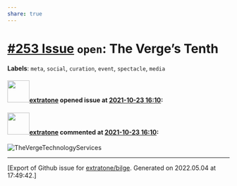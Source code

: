 ```yaml
---
share: true
---
```

# [\#253 Issue](https://github.com/extratone/bilge/issues/253) `open`: The Verge’s Tenth
**Labels**: `meta`, `social`, `curation`, `event`, `spectacle`, `media`


#### <img src="https://avatars.githubusercontent.com/u/43663476?u=5047287ff0b8c3ce7f7e5858d204c9b3e57d8e44&v=4" width="50">[extratone](https://github.com/extratone) opened issue at [2021-10-23 16:10](https://github.com/extratone/bilge/issues/253):



#### <img src="https://avatars.githubusercontent.com/u/43663476?u=5047287ff0b8c3ce7f7e5858d204c9b3e57d8e44&v=4" width="50">[extratone](https://github.com/extratone) commented at [2021-10-23 16:10](https://github.com/extratone/bilge/issues/253#issuecomment-956367025):

![TheVergeTechnologyServices](https://user-images.githubusercontent.com/43663476/139703226-b9fccddf-49dd-4217-ada4-8919195dfa20.png)


-------------------------------------------------------------------------------



[Export of Github issue for [extratone/bilge](https://github.com/extratone/bilge). Generated on 2022.05.04 at 17:49:42.]
